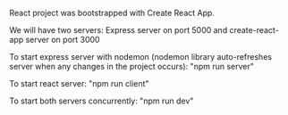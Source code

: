 React project was bootstrapped with Create React App.

We will have two servers: Express server on port 5000 and create-react-app server on port 3000

To start express server with nodemon (nodemon library auto-refreshes server when any changes in the project occurs):
"npm run server"

To start react server:
"npm run client"

To start both servers concurrently:
"npm run dev"
